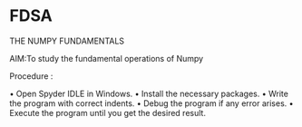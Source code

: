 # FDSA
THE NUMPY FUNDAMENTALS


AIM:To study the fundamental operations of Numpy 
 
Procedure : 
 
•	Open Spyder IDLE in Windows. 
•	Install the necessary packages. 
•	Write the program with correct indents. 
•	Debug the program if any error arises. 
•	Execute the program until you get the desired result. 
